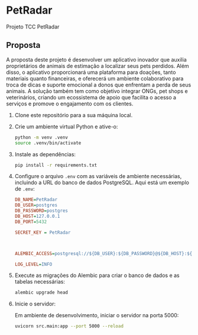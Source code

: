 # PetRadar
Projeto TCC PetRadar

## **Proposta**

A proposta deste projeto é desenvolver um aplicativo inovador que auxilia proprietários de animais de estimação a localizar seus pets perdidos. Além disso, o aplicativo proporcionará uma plataforma para doações, tanto materiais quanto financeiras, e oferecerá um ambiente colaborativo para troca de dicas e suporte emocional a donos que enfrentam a perda de seus animais. A solução também tem como objetivo integrar ONGs, pet shops e veterinários, criando um ecossistema de apoio que facilita o acesso a serviços e promove o engajamento com os clientes.

1. Clone este repositório para a sua máquina local.

2. Crie um ambiente virtual Python e ative-o:

    ```bash
    python -m venv .venv
    source .venv/bin/activate
    ```

3. Instale as dependências:

    ```bash
    pip install -r requirements.txt
    ```

4. Configure o arquivo `.env` com as variáveis de ambiente necessárias, incluindo a URL do banco de dados PostgreSQL. Aqui está um exemplo de `.env`:

    ```ini
    DB_NAME=PetRadar
    DB_USER=postgres
    DB_PASSWORD=postgres
    DB_HOST=127.0.0.1
    DB_PORT=5432

    SECRET_KEY = PetRadar



    ALEMBIC_ACCESS=postgresql://${DB_USER}:${DB_PASSWORD}@${DB_HOST}:${DB_PORT}/${DB_NAME}

    LOG_LEVEL=INFO
    ```

5. Execute as migrações do Alembic para criar o banco de dados e as tabelas necessárias:

    ```bash
    alembic upgrade head
    ```

6. Inicie o servidor:

    Em ambiente de desenvolvimento, iniciar o servidor na porta 5000:

    ```bash
    uvicorn src.main:app --port 5000 --reload
    ```